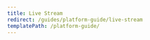 ```yaml
---
title: Live Stream
redirect: /guides/platform-guide/live-stream
templatePath: /platform-guide/
---
```

